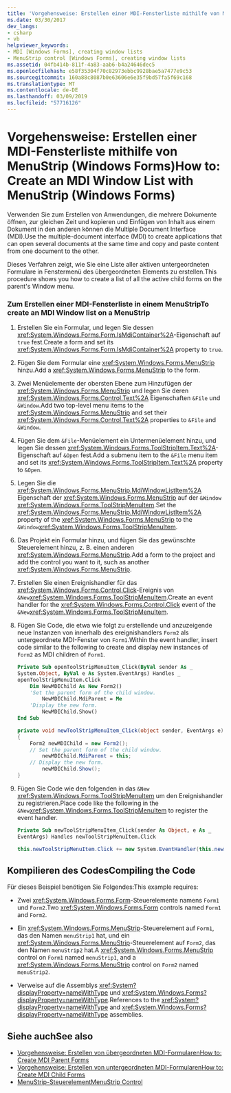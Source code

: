 ```yaml
---
title: 'Vorgehensweise: Erstellen einer MDI-Fensterliste mithilfe von MenuStrip (Windows Forms)'
ms.date: 03/30/2017
dev_langs:
- csharp
- vb
helpviewer_keywords:
- MDI [Windows Forms], creating window lists
- MenuStrip control [Windows Forms], creating window lists
ms.assetid: 04fb414b-811f-4a83-aab6-b4a24646dec5
ms.openlocfilehash: e58f35304f70c82973ebbc9928bae5a7477e9c53
ms.sourcegitcommit: 160a88c8087b0e63606e6e35f9bd57fa5f69c168
ms.translationtype: MT
ms.contentlocale: de-DE
ms.lasthandoff: 03/09/2019
ms.locfileid: "57716126"
---
```

# <a name="how-to-create-an-mdi-window-list-with-menustrip-windows-forms"></a><span data-ttu-id="531f7-102">Vorgehensweise: Erstellen einer MDI-Fensterliste mithilfe von MenuStrip (Windows Forms)</span><span class="sxs-lookup"><span data-stu-id="531f7-102">How to: Create an MDI Window List with MenuStrip (Windows Forms)</span></span>
<span data-ttu-id="531f7-103">Verwenden Sie zum Erstellen von Anwendungen, die mehrere Dokumente öffnen, zur gleichen Zeit und kopieren und Einfügen von Inhalt aus einem Dokument in den anderen können die Multiple Document Interface (MDI).</span><span class="sxs-lookup"><span data-stu-id="531f7-103">Use the multiple-document interface (MDI) to create applications that can open several documents at the same time and copy and paste content from one document to the other.</span></span>  
  
 <span data-ttu-id="531f7-104">Dieses Verfahren zeigt, wie Sie eine Liste aller aktiven untergeordneten Formulare in Fenstermenü des übergeordneten Elements zu erstellen.</span><span class="sxs-lookup"><span data-stu-id="531f7-104">This procedure shows you how to create a list of all the active child forms on the parent's Window menu.</span></span>  
  
### <a name="to-create-an-mdi-window-list-on-a-menustrip"></a><span data-ttu-id="531f7-105">Zum Erstellen einer MDI-Fensterliste in einem MenuStrip</span><span class="sxs-lookup"><span data-stu-id="531f7-105">To create an MDI Window list on a MenuStrip</span></span>  
  
1.  <span data-ttu-id="531f7-106">Erstellen Sie ein Formular, und legen Sie dessen <xref:System.Windows.Forms.Form.IsMdiContainer%2A>-Eigenschaft auf `true` fest.</span><span class="sxs-lookup"><span data-stu-id="531f7-106">Create a form and set its <xref:System.Windows.Forms.Form.IsMdiContainer%2A> property to `true`.</span></span>  
  
2.  <span data-ttu-id="531f7-107">Fügen Sie dem Formular eine <xref:System.Windows.Forms.MenuStrip> hinzu.</span><span class="sxs-lookup"><span data-stu-id="531f7-107">Add a <xref:System.Windows.Forms.MenuStrip> to the form.</span></span>  
  
3.  <span data-ttu-id="531f7-108">Zwei Menüelemente der obersten Ebene zum Hinzufügen der <xref:System.Windows.Forms.MenuStrip> und legen Sie deren <xref:System.Windows.Forms.Control.Text%2A> Eigenschaften `&File` und `&Window`.</span><span class="sxs-lookup"><span data-stu-id="531f7-108">Add two top-level menu items to the <xref:System.Windows.Forms.MenuStrip> and set their <xref:System.Windows.Forms.Control.Text%2A> properties to `&File` and `&Window`.</span></span>  
  
4.  <span data-ttu-id="531f7-109">Fügen Sie dem `&File`-Menüelement ein Untermenüelement hinzu, und legen Sie dessen <xref:System.Windows.Forms.ToolStripItem.Text%2A>-Eigenschaft auf `&Open` fest.</span><span class="sxs-lookup"><span data-stu-id="531f7-109">Add a submenu item to the `&File` menu item and set its <xref:System.Windows.Forms.ToolStripItem.Text%2A> property to `&Open`.</span></span>  
  
5.  <span data-ttu-id="531f7-110">Legen Sie die <xref:System.Windows.Forms.MenuStrip.MdiWindowListItem%2A> Eigenschaft der <xref:System.Windows.Forms.MenuStrip> auf der `&Window` <xref:System.Windows.Forms.ToolStripMenuItem>.</span><span class="sxs-lookup"><span data-stu-id="531f7-110">Set the <xref:System.Windows.Forms.MenuStrip.MdiWindowListItem%2A> property of the <xref:System.Windows.Forms.MenuStrip> to the `&Window`<xref:System.Windows.Forms.ToolStripMenuItem>.</span></span>  
  
6.  <span data-ttu-id="531f7-111">Das Projekt ein Formular hinzu, und fügen Sie das gewünschte Steuerelement hinzu, z. B. einen anderen <xref:System.Windows.Forms.MenuStrip>.</span><span class="sxs-lookup"><span data-stu-id="531f7-111">Add a form to the project and add the control you want to it, such as another <xref:System.Windows.Forms.MenuStrip>.</span></span>  
  
7.  <span data-ttu-id="531f7-112">Erstellen Sie einen Ereignishandler für das <xref:System.Windows.Forms.Control.Click>-Ereignis von `&New`<xref:System.Windows.Forms.ToolStripMenuItem>.</span><span class="sxs-lookup"><span data-stu-id="531f7-112">Create an event handler for the <xref:System.Windows.Forms.Control.Click> event of the `&New`<xref:System.Windows.Forms.ToolStripMenuItem>.</span></span>  
  
8.  <span data-ttu-id="531f7-113">Fügen Sie Code, die etwa wie folgt zu erstellende und anzuzeigende neue Instanzen von innerhalb des ereignishandlers `Form2` als untergeordnete MDI-Fenster von `Form1`.</span><span class="sxs-lookup"><span data-stu-id="531f7-113">Within the event handler, insert code similar to the following to create and display new instances of `Form2` as MDI children of `Form1`.</span></span>  
  
    ```vb  
    Private Sub openToolStripMenuItem_Click(ByVal sender As _  
    System.Object, ByVal e As System.EventArgs) Handles _  
    openToolStripMenuItem.Click  
        Dim NewMDIChild As New Form2()  
        'Set the parent form of the child window.  
            NewMDIChild.MdiParent = Me  
        'Display the new form.  
            NewMDIChild.Show()  
    End Sub  
    ```  
  
    ```csharp  
    private void newToolStripMenuItem_Click(object sender, EventArgs e)  
    {  
        Form2 newMDIChild = new Form2();  
        // Set the parent form of the child window.  
            newMDIChild.MdiParent = this;  
        // Display the new form.  
            newMDIChild.Show();  
    }  
    ```  
  
9. <span data-ttu-id="531f7-114">Fügen Sie Code wie den folgenden in das `&New` <xref:System.Windows.Forms.ToolStripMenuItem> um den Ereignishandler zu registrieren.</span><span class="sxs-lookup"><span data-stu-id="531f7-114">Place code like the following in the `&New`<xref:System.Windows.Forms.ToolStripMenuItem> to register the event handler.</span></span>  
  
    ```vb  
    Private Sub newToolStripMenuItem_Click(sender As Object, e As _  
    EventArgs) Handles newToolStripMenuItem.Click  
    ```  
  
    ```csharp  
    this.newToolStripMenuItem.Click += new System.EventHandler(this.newToolStripMenuItem_Click);  
    ```  
  
## <a name="compiling-the-code"></a><span data-ttu-id="531f7-115">Kompilieren des Codes</span><span class="sxs-lookup"><span data-stu-id="531f7-115">Compiling the Code</span></span>  
 <span data-ttu-id="531f7-116">Für dieses Beispiel benötigen Sie Folgendes:</span><span class="sxs-lookup"><span data-stu-id="531f7-116">This example requires:</span></span>  
  
-   <span data-ttu-id="531f7-117">Zwei <xref:System.Windows.Forms.Form>-Steuerelemente namens `Form1` und `Form2`.</span><span class="sxs-lookup"><span data-stu-id="531f7-117">Two <xref:System.Windows.Forms.Form> controls named `Form1` and `Form2`.</span></span>  
  
-   <span data-ttu-id="531f7-118">Ein <xref:System.Windows.Forms.MenuStrip>-Steuerelement auf `Form1`, das den Namen `menuStrip1` hat, und ein <xref:System.Windows.Forms.MenuStrip>-Steuerelement auf `Form2`, das den Namen `menuStrip2` hat.</span><span class="sxs-lookup"><span data-stu-id="531f7-118">A <xref:System.Windows.Forms.MenuStrip> control on `Form1` named `menuStrip1`, and a <xref:System.Windows.Forms.MenuStrip> control on `Form2` named `menuStrip2`.</span></span>  
  
-   <span data-ttu-id="531f7-119">Verweise auf die Assemblys <xref:System?displayProperty=nameWithType> und <xref:System.Windows.Forms?displayProperty=nameWithType>.</span><span class="sxs-lookup"><span data-stu-id="531f7-119">References to the <xref:System?displayProperty=nameWithType> and <xref:System.Windows.Forms?displayProperty=nameWithType> assemblies.</span></span>  
  
## <a name="see-also"></a><span data-ttu-id="531f7-120">Siehe auch</span><span class="sxs-lookup"><span data-stu-id="531f7-120">See also</span></span>
- [<span data-ttu-id="531f7-121">Vorgehensweise: Erstellen von übergeordneten MDI-Formularen</span><span class="sxs-lookup"><span data-stu-id="531f7-121">How to: Create MDI Parent Forms</span></span>](../advanced/how-to-create-mdi-parent-forms.md)
- [<span data-ttu-id="531f7-122">Vorgehensweise: Erstellen von untergeordneten MDI-Formularen</span><span class="sxs-lookup"><span data-stu-id="531f7-122">How to: Create MDI Child Forms</span></span>](../advanced/how-to-create-mdi-child-forms.md)
- [<span data-ttu-id="531f7-123">MenuStrip-Steuerelement</span><span class="sxs-lookup"><span data-stu-id="531f7-123">MenuStrip Control</span></span>](menustrip-control-windows-forms.md)
